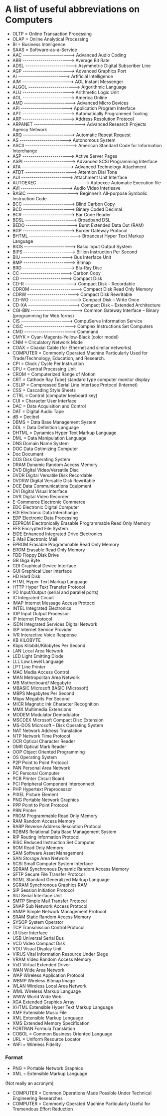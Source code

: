 # A list of useful abbreviations on Computers

- OLTP = Online Transaction Processing
- OLAP = Online Analytical Processing
- BI = Business Intelligence
- SAAS = Software-as-a-Service
- AAC		----------------------->		Advanced Audio Coding
- ABR	----------------------->			Average Bit Rate
- ADSL	----------------------->			Asymmetric Digital Subscriber Line
- AGP		----------------------->		Advanced Graphics Port
- AI		----------------------->		Artificial Intelligence
- AIM		----------------------->		AOL Instant Messenger
- ALGOL		----------------------->		Algorithmic Language
- ALU		----------------------->		Arithmetic Logic Unit
- AOL		----------------------->		America Online
- AMD	----------------------->			Advanced Micro Devices
- API		----------------------->		Application Program Interface
- APT	----------------------->			Automatically Programmed Tooling
- ARP	----------------------->			Address Resolution Protocol
- ARPANET		----------------------->		Advanced Research Projects Agency Network
- ARQ		----------------------->		Automatic Repeat Request
- AS	----------------------->			Autonomous System
- ASCII		----------------------->		American Standard Code for Information Interchange
- ASP	----------------------->			Active Server Pages
- ASPI		----------------------->		Advanced SCSI Programming Interface 
- ATA		----------------------->		Advanced Technology Attachment 
- ATDT		----------------------->		Attention Dial Tone 
- AUI		----------------------->		Attachment Unit Interface
- AUTOEXEC		----------------------->		Autoexec Automatic Execution file 
- AVI		----------------------->		Audio Video Interleave
- BASIC	----------------------->			Beginner’s All-purpose Symbolic Instruction Code
- BCC		----------------------->		Blind Carbon Copy
- BCD	----------------------->			Binary Coded Decimal
- BCR	----------------------->			Bar Code Reader
- BDSL	----------------------->			Broadband DSL
- BEDO	----------------------->			Burst Extended Data Out (RAM)
- BGP	----------------------->			Border Gateway Protocol
- BHTML	----------------------->			Broadcast Hyper Text Markup Language
- BIOS		----------------------->		Basic Input Output System
- BIPS	----------------------->			Billion Instruction Per Second
- BIU		----------------------->		Bus Interface Unit
- BMP		----------------------->		Bitmap
- BRD		----------------------->		Blu-Ray Disc
- CC		----------------------->		Carbon Copy
- CD		----------------------->		Compact Disk
- CD-R		----------------------->		Compact Disk – Recordable
- CDROM		----------------------->		Compact Disk Read Only Memory
- CDRW	----------------------->			Compact Disk Rewritable
- CD-WO		----------------------->		Compact Disk – Write Once
- CD-XA		----------------------->		Compact Disk – Extended Architecture
- CGI-BIN		----------------------->		Common Gateway Interface – Binary (programming for Web forms)
- CIS		----------------------->		CompuServe Information Service
- CISC	----------------------->			Complex Instructions Set Computers
- CMD		----------------------->		Command
- CMYK = Cyan-Magenta-Yellow-Black (color model)
- CNM = Circulatory Network Mode
- COAX = Coaxial Cable (for Ethernet and similar networks)
- COMPUTER = Commonly Operated Machine Particularly Used for Trade/Technology, Education, and Research.
- CPI = Clock / Cycle Per Instruction
- CPU = Central Processing Unit
- CROM = Computerized Range of Motion
- CRT = Cathode Ray Tube( standard type computer monitor display
- CSLIP = Compressed Serial Line Interface Protocol (Internet)
- CSS = Cascading Style Sheets
- CTRL = Control (computer keyboard key)
- CUI = Character User Interface
- DAC = Data Acquisition and Control 
- DAT = Digital Audio Tape
- dB	 = Decibel
- DBMS = Data Base Management System
- DDL = Data Definition Language
- DHTML  = Dynamics Hyper Text Markup Language
- DML  = Data Manipulation Language
- DNS	Domain Name System
- DOC	Data Optimizing Computer
- Doc	Document
- DOS	Disk Operating System
- DRAM	Dynamic Random Access Memory
- DVD	Digital Video/Versatile Disc
- DVDR	Digital Versatile Disk Recordable
- DVDRW	Digital Versatile Disk Rewritable
- DCE	Data Communications Equipment
- DVI	Digital Visual Interface
- DVR	Digital Video Recorder
- E-Commerce	Electronic Commerce
- EDC	Electronic Digital Computer
- EDI	Electronic Data Interchange
- EDP	Electronic Data Processing
- EEPROM	Electronically Erasable Programmable Read Only Memory
- EFS	Encrypted File System
- EIDE	Enhanced Integrated Drive Electronics 
- E-Mail	Electronic Mail
- EPROM	Erasable Programmable Read Only Memory
- EROM	Erasable Read Only Memory
- FDD	Floppy Disk Drive
- GB	Giga Byte
- GDI	Graphical Device Interface
- GUI	Graphical User Interface
- HD	Hard Disk
- HTML	Hyper Text Markup Language
- HTTP	Hyper Text Transfer Protocol
- I/O	Input/Output (serial and parallel ports)
- IC	Integrated Circuit
- IMAP	Internet Message Access Protocol
- INTEL	Integrated Electronics
- IOP	Input Output Processor
- IP	Internet Protocol
- ISDN	Integrated Services Digital Network 
- ISP	Internet Service Provider
- IVR	Interactive Voice Response
- KB	KILOBYTE
- Kbps	Kilobits/Kilobytes Per Second
- LAN	Local Area Network
- LED	Light Emitting Diode
- LLL	Low Level Language
- LPT	Line Printer
- MAC	Media Access Control
- MAN	Metropolitan Area Network
- MB	Motherboard/ Megabyte
- MBASIC	Microsoft BASIC (Microsoft)
- MBPS	Megabytes Per Second
- Mbps	Megabits Per Second
- MICR	Magnetic Ink Character Recognition
- MMX	Multimedia Extensions 
- MODEM	Modulator Demodulator
- MSCDEX	Microsoft Compact Disc Extension
- MS-DOS	Microsoft – Disk Operating System
- NAT	Network Address Translation
- NTP	Network Time Protocol
- OCR	Optical Character Reader 
- OMR	Optical Mark Reader
- OOP	Object Oriented Programming
- OS	Operating System
- P2P	Point to Point Protocol
- PAN	Personal Area Network
- PC	Personal Computer
- PCB	Printer Circuit Board
- PCI	Peripheral Component Interconnect
- PHP	Hypertext Preprocessor
- PIXEL	Picture Element
- PNG	Portable Network Graphics
- PPP	Point to Point Protocol
- PRN	Printer
- PROM	Programmable Read Only Memory
- RAM	Random Access Memory
- RARP	Reverse Address Resolution Protocol
- RDBMS	Relational Data Base Management System
- RIP	Routing Information Protocol
- RISC	Reduced Instruction Set Computer
- ROM	Read Only Memory
- SAM	Software Asset Management
- SAN	Storage Area Network
- SCSI	Small Computer System Interface 
- SDRAM	Synchronous Dynamic Random Access Memory
- SFTP	Secure File Transfer Protocol
- SGML	Standard Generalized Markup Language
- SGRAM	Synchronous Graphics RAM
- SIP	Session Initiation Protocol
- SIU	Serial Interface Unit
- SMTP	Simple Mail Transfer Protocol
- SNAP	Sub Network Access Protocol
- SNMP	Simple Network Management Protocol
- SRAM	Static Random Access Memory
- SYSOP	System Operator
- TCP	Transmission Control Protocol
- UI	User Interface
- USB	Universal Serial Bus
- VCD	Video Compact Disk
- VDU	Visual Display Unit
- VIRUS	Vital Information Resource Under Siege
- VRAM	Video Random Access Memory
- VxD	Virtual Extended Driver 
- WAN	Wide Area Network
- WAP	Wireless Application Protocol
- WBMP	Wireless Bitmap Image
- WLAN	Wireless Local Area Network
- WML	Wireless Markup Language
- WWW	World Wide Web
- XGA	Extended Graphics Array 
- XHTML	Extensible Hyper Text Markup Language
- XMF	Extensible Music File
- XML	Extensible Markup Language
- XMS	Extended Memory Specification
- FORTRAN	Formula Translation
- COBOL = Common Business Oriented Language
- URL = Uniform Resource Locator
- WiFi = Wireless Fidelity

### Format
- PNG = Portable Network Graphics
- XML = Extensible Markup Language

(Not really an acronym)
- COMPUTER	=  Common Operations Made Possible Under Technical Engineering Researches
- COMPUTER	=  Commonly Operated Machine Particularly Useful for Tremendous Effort Reduction
